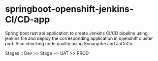 # springboot-openshift-jenkins-CI/CD-app
Spring boot rest api application to create Jenkins CI/CD pipeline using jenkins file and deploy the corresponding application in openshift cluster pod. Also checking code quality using Sonarqube and JaCoCo.

Stages :: Dev >> Stage >> UAT >> PROD
